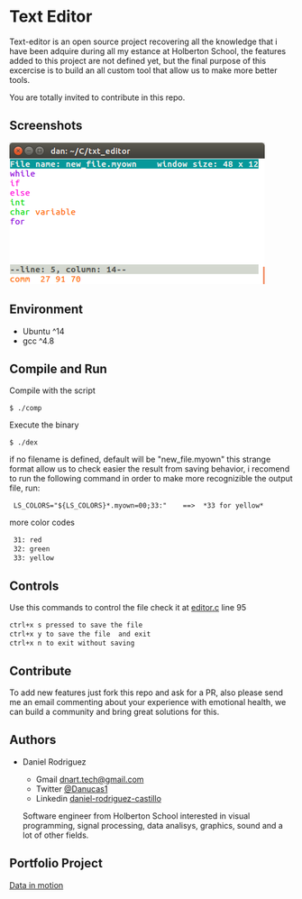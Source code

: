 # Text Editor
Text-editor is an open source project recovering all the knowledge that i have been adquire during all my estance at Holberton School, the features added to this project are not defined
yet, but the final purpose of this excercise is to build an all custom tool that allow us to make more better tools.

You are totally invited to contribute in this repo.

Screenshots
-----------

![terminal view](/pics/pic2.png)

Environment
-----------

- Ubuntu ^14
- gcc ^4.8


Compile and Run
---------

Compile with the script

```
$ ./comp
```

Execute the binary

```
$ ./dex
```

if no filename is defined, default will be "new_file.myown" this strange format allow us to check easier the result from saving behavior, i recomend to run the following command in order to make more recognizible the output file, run:

     LS_COLORS="${LS_COLORS}*.myown=00;33:"    ==>  *33 for yellow*

more color codes

     31: red
     32: green
     33: yellow

Controls
--------

Use this commands to control the file check it at [editor.c](/core/editor.c) line 95

```
ctrl+x s pressed to save the file
ctrl+x y to save the file  and exit
ctrl+x n to exit without saving
```

Contribute
----------

To add new features just fork this repo and ask for a PR, also please send me an email 
commenting about your experience with emotional health, we can build a community and bring great solutions for this.

Authors
-------

* Daniel Rodriguez 
	- Gmail [dnart.tech@gmail.com](dnart.tech@gmail.com)
	- Twitter [@Danucas1](https://twitter.com/Danucas1)
	- Linkedin [daniel-rodriguez-castillo](https://www.linkedin.com/in/daniel-rodriguez-castillo/)

	Software engineer from Holberton School interested in visual programming, signal processing, data analisys,
	graphics, sound and a lot of other fields.

Portfolio Project
-----------------
[Data in motion](https://github.com/alejolo311/DataInMotion)


